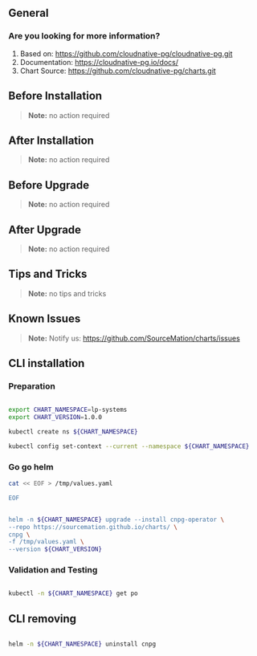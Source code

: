 ## General

### Are you looking for more information?

1. Based on: https://github.com/cloudnative-pg/cloudnative-pg.git
2. Documentation: https://cloudnative-pg.io/docs/
3. Chart Source: https://github.com/cloudnative-pg/charts.git


## Before Installation


> **Note:**
> no action required


## After Installation

> **Note:**
> no action required

## Before Upgrade

> **Note:**
> no action required

## After Upgrade

> **Note:**
> no action required


## Tips and Tricks

> **Note:**
> no tips and tricks


## Known Issues

> **Note:**
> Notify us: https://github.com/SourceMation/charts/issues



## CLI installation

### Preparation

```bash

export CHART_NAMESPACE=lp-systems
export CHART_VERSION=1.0.0

kubectl create ns ${CHART_NAMESPACE}

kubectl config set-context --current --namespace ${CHART_NAMESPACE}

```

### Go go helm

``` bash
cat << EOF > /tmp/values.yaml

EOF 


helm -n ${CHART_NAMESPACE} upgrade --install cnpg-operator \
--repo https://sourcemation.github.io/charts/ \
cnpg \
-f /tmp/values.yaml \
--version ${CHART_VERSION}

```

### Validation and Testing

```bash

kubectl -n ${CHART_NAMESPACE} get po

```

## CLI removing

```bash

helm -n ${CHART_NAMESPACE} uninstall cnpg


```

